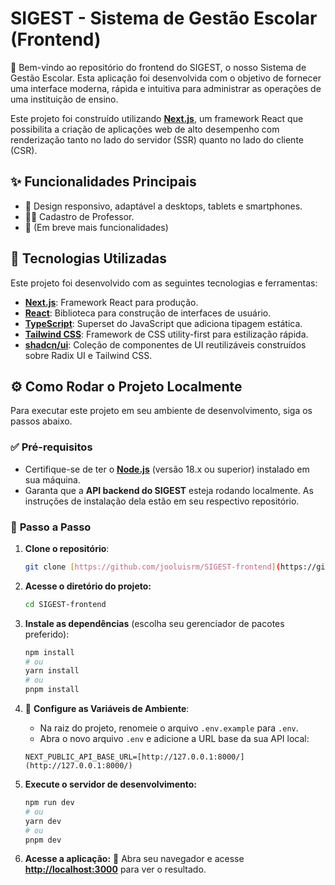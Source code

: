 # SIGEST - Sistema de Gestão Escolar (Frontend)

👋 Bem-vindo ao repositório do frontend do SIGEST, o nosso Sistema de Gestão Escolar. Esta aplicação foi desenvolvida com o objetivo de fornecer uma interface moderna, rápida e intuitiva para administrar as operações de uma instituição de ensino.

Este projeto foi construído utilizando **[Next.js](https://nextjs.org/)**, um framework React que possibilita a criação de aplicações web de alto desempenho com renderização tanto no lado do servidor (SSR) quanto no lado do cliente (CSR).

## ✨ Funcionalidades Principais

* 📱 Design responsivo, adaptável a desktops, tablets e smartphones.
* 🧑‍🏫 Cadastro de Professor.
* 🚧 (Em breve mais funcionalidades)

## 🚀 Tecnologias Utilizadas

Este projeto foi desenvolvido com as seguintes tecnologias e ferramentas:

* **[Next.js](https://nextjs.org/)**: Framework React para produção.
* **[React](https://react.dev/)**: Biblioteca para construção de interfaces de usuário.
* **[TypeScript](https://www.typescriptlang.org/)**: Superset do JavaScript que adiciona tipagem estática.
* **[Tailwind CSS](https://tailwindcss.com/)**: Framework de CSS utility-first para estilização rápida.
* **[shadcn/ui](https://ui.shadcn.com/)**: Coleção de componentes de UI reutilizáveis construídos sobre Radix UI e Tailwind CSS.

## ⚙️ Como Rodar o Projeto Localmente

Para executar este projeto em seu ambiente de desenvolvimento, siga os passos abaixo.

### ✅ **Pré-requisitos**

* Certifique-se de ter o **[Node.js](https://nodejs.org/en)** (versão 18.x ou superior) instalado em sua máquina.
* Garanta que a **API backend do SIGEST** esteja rodando localmente. As instruções de instalação dela estão em seu respectivo repositório.

### 🔢 **Passo a Passo**

1.  **Clone o repositório**:
    ```bash
    git clone [https://github.com/jooluisrm/SIGEST-frontend](https://github.com/jooluisrm/SIGEST-frontend)
    ```

2.  **Acesse o diretório do projeto:**
    ```bash
    cd SIGEST-frontend
    ```

3.  **Instale as dependências** (escolha seu gerenciador de pacotes preferido):
    ```bash
    npm install
    # ou
    yarn install
    # ou
    pnpm install
    ```

4.  🔑 **Configure as Variáveis de Ambiente**:
    * Na raiz do projeto, renomeie o arquivo `.env.example` para `.env`.
    * Abra o novo arquivo `.env` e adicione a URL base da sua API local:
    ```env
    NEXT_PUBLIC_API_BASE_URL=[http://127.0.0.1:8000/](http://127.0.0.1:8000/)
    ```

5.  **Execute o servidor de desenvolvimento:**
    ```bash
    npm run dev
    # ou
    yarn dev
    # ou
    pnpm dev
    ```

6.  **Acesse a aplicação:**
    🎉 Abra seu navegador e acesse **[http://localhost:3000](http://localhost:3000)** para ver o resultado.
